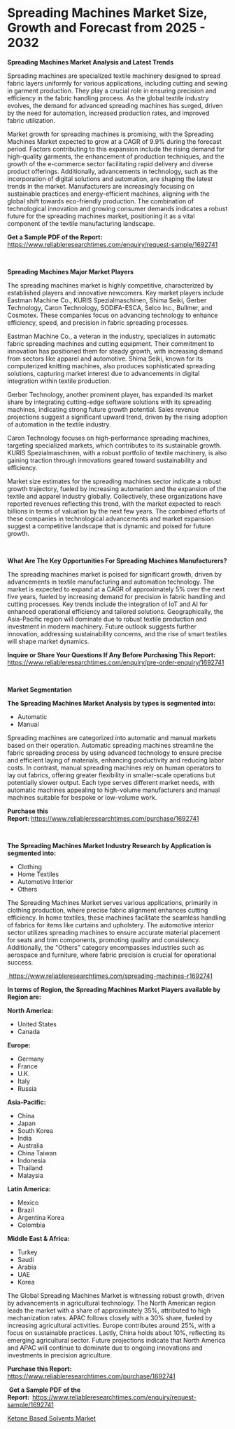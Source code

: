<p><h1>Spreading Machines Market Size, Growth and Forecast from 2025 - 2032</h1></p><p><strong>Spreading Machines Market Analysis and Latest Trends</strong></p>
<p><p>Spreading machines are specialized textile machinery designed to spread fabric layers uniformly for various applications, including cutting and sewing in garment production. They play a crucial role in ensuring precision and efficiency in the fabric handling process. As the global textile industry evolves, the demand for advanced spreading machines has surged, driven by the need for automation, increased production rates, and improved fabric utilization.</p><p>Market growth for spreading machines is promising, with the Spreading Machines Market expected to grow at a CAGR of 9.9% during the forecast period. Factors contributing to this expansion include the rising demand for high-quality garments, the enhancement of production techniques, and the growth of the e-commerce sector facilitating rapid delivery and diverse product offerings. Additionally, advancements in technology, such as the incorporation of digital solutions and automation, are shaping the latest trends in the market. Manufacturers are increasingly focusing on sustainable practices and energy-efficient machines, aligning with the global shift towards eco-friendly production. The combination of technological innovation and growing consumer demands indicates a robust future for the spreading machines market, positioning it as a vital component of the textile manufacturing landscape.</p></p>
<p><strong>Get a Sample PDF of the Report:&nbsp;</strong> <a href="https://www.reliableresearchtimes.com/enquiry/request-sample/1692741?utm_campaign=2007&utm_medium=2&utm_source=Github&utm_content=ia&utm_term=08012025&utm_id=spreading-machines">https://www.reliableresearchtimes.com/enquiry/request-sample/1692741</a></p>
<p>&nbsp;</p>
<p><strong>Spreading Machines Major Market Players</strong></p>
<p><p>The spreading machines market is highly competitive, characterized by established players and innovative newcomers. Key market players include Eastman Machine Co., KURIS Spezialmaschinen, Shima Seiki, Gerber Technology, Caron Technology, SODIFA-ESCA, Selco Inc., Bullmer, and Cosmotex. These companies focus on advancing technology to enhance efficiency, speed, and precision in fabric spreading processes.</p><p>Eastman Machine Co., a veteran in the industry, specializes in automatic fabric spreading machines and cutting equipment. Their commitment to innovation has positioned them for steady growth, with increasing demand from sectors like apparel and automotive. Shima Seiki, known for its computerized knitting machines, also produces sophisticated spreading solutions, capturing market interest due to advancements in digital integration within textile production.</p><p>Gerber Technology, another prominent player, has expanded its market share by integrating cutting-edge software solutions with its spreading machines, indicating strong future growth potential. Sales revenue projections suggest a significant upward trend, driven by the rising adoption of automation in the textile industry. </p><p>Caron Technology focuses on high-performance spreading machines, targeting specialized markets, which contributes to its sustainable growth. KURIS Spezialmaschinen, with a robust portfolio of textile machinery, is also gaining traction through innovations geared toward sustainability and efficiency.</p><p>Market size estimates for the spreading machines sector indicate a robust growth trajectory, fueled by increasing automation and the expansion of the textile and apparel industry globally. Collectively, these organizations have reported revenues reflecting this trend, with the market expected to reach billions in terms of valuation by the next few years. The combined efforts of these companies in technological advancements and market expansion suggest a competitive landscape that is dynamic and poised for future growth.</p></p>
<p>&nbsp;</p>
<p><strong>What Are The Key Opportunities For Spreading Machines Manufacturers?</strong></p>
<p><p>The spreading machines market is poised for significant growth, driven by advancements in textile manufacturing and automation technology. The market is expected to expand at a CAGR of approximately 5% over the next five years, fueled by increasing demand for precision in fabric handling and cutting processes. Key trends include the integration of IoT and AI for enhanced operational efficiency and tailored solutions. Geographically, the Asia-Pacific region will dominate due to robust textile production and investment in modern machinery. Future outlook suggests further innovation, addressing sustainability concerns, and the rise of smart textiles will shape market dynamics.</p></p>
<p><strong>Inquire or Share Your Questions If Any Before Purchasing This Report:</strong> <a href="https://www.reliableresearchtimes.com/enquiry/pre-order-enquiry/1692741?utm_campaign=2007&utm_medium=2&utm_source=Github&utm_content=ia&utm_term=08012025&utm_id=spreading-machines">https://www.reliableresearchtimes.com/enquiry/pre-order-enquiry/1692741</a></p>
<p>&nbsp;</p>
<p><strong>Market Segmentation</strong></p>
<p><strong>The Spreading Machines Market Analysis by types is segmented into:</strong></p>
<p><ul><li>Automatic</li><li>Manual</li></ul></p>
<p><p>Spreading machines are categorized into automatic and manual markets based on their operation. Automatic spreading machines streamline the fabric spreading process by using advanced technology to ensure precise and efficient laying of materials, enhancing productivity and reducing labor costs. In contrast, manual spreading machines rely on human operators to lay out fabrics, offering greater flexibility in smaller-scale operations but potentially slower output. Each type serves different market needs, with automatic machines appealing to high-volume manufacturers and manual machines suitable for bespoke or low-volume work.</p></p>
<p><strong>Purchase this Report:&nbsp;</strong><a href="https://www.reliableresearchtimes.com/purchase/1692741?utm_campaign=2007&utm_medium=2&utm_source=Github&utm_content=ia&utm_term=08012025&utm_id=spreading-machines">https://www.reliableresearchtimes.com/purchase/1692741</a></p>
<p>&nbsp;</p>
<p><strong>The Spreading Machines Market Industry Research by Application is segmented into:</strong></p>
<p><ul><li>Clothing</li><li>Home Textiles</li><li>Automotive Interior</li><li>Others</li></ul></p>
<p><p>The Spreading Machines Market serves various applications, primarily in clothing production, where precise fabric alignment enhances cutting efficiency. In home textiles, these machines facilitate the seamless handling of fabrics for items like curtains and upholstery. The automotive interior sector utilizes spreading machines to ensure accurate material placement for seats and trim components, promoting quality and consistency. Additionally, the "Others" category encompasses industries such as aerospace and furniture, where fabric precision is crucial for operational success.</p></p>
<p><a href="https://www.reliableresearchtimes.com/spreading-machines-r1692741?utm_campaign=2007&utm_medium=2&utm_source=Github&utm_content=ia&utm_term=08012025&utm_id=spreading-machines">&nbsp;https://www.reliableresearchtimes.com/spreading-machines-r1692741</a></p>
<p><strong>In terms of Region, the Spreading Machines Market Players available by Region are:</strong></p>
<p>
    <p> <strong> North America: </strong>
        <ul>
            <li>United States</li>
            <li>Canada</li>
        </ul>
        </p> 
    <p> <strong> Europe: </strong>
        <ul>
            <li>Germany</li>
            <li>France</li>
            <li>U.K.</li>
            <li>Italy</li>
            <li>Russia</li>
        </ul>
        </p> 
    <p> <strong> Asia-Pacific: </strong>
        <ul>
            <li>China</li>
            <li>Japan</li>
            <li>South Korea</li>
            <li>India</li>
            <li>Australia</li>
            <li>China Taiwan</li>
            <li>Indonesia</li>
            <li>Thailand</li>
            <li>Malaysia</li>
        </ul>
        </p> 
    <p> <strong> Latin America: </strong>
        <ul>
            <li>Mexico</li>
            <li>Brazil</li>
            <li>Argentina Korea</li>
            <li>Colombia</li>
        </ul>
        </p> 
    <p> <strong> Middle East & Africa: </strong>
        <ul>
            <li>Turkey</li>
            <li>Saudi</li>
            <li>Arabia</li>
            <li>UAE</li>
            <li>Korea</li>
        </ul>
    </p>
    </p>
<p><p>The Global Spreading Machines Market is witnessing robust growth, driven by advancements in agricultural technology. The North American region leads the market with a share of approximately 35%, attributed to high mechanization rates. APAC follows closely with a 30% share, fueled by increasing agricultural activities. Europe contributes around 25%, with a focus on sustainable practices. Lastly, China holds about 10%, reflecting its emerging agricultural sector. Future projections indicate that North America and APAC will continue to dominate due to ongoing innovations and investments in precision agriculture.</p></p>
<p><strong>Purchase this Report: </strong><a href="https://www.reliableresearchtimes.com/purchase/1692741?utm_campaign=2007&utm_medium=2&utm_source=Github&utm_content=ia&utm_term=08012025&utm_id=spreading-machines">https://www.reliableresearchtimes.com/purchase/1692741</a></p>
<p>&nbsp;<strong>Get a Sample PDF of the Report:&nbsp;&nbsp;</strong><a href="https://www.reliableresearchtimes.com/enquiry/request-sample/1692741?utm_campaign=2007&utm_medium=2&utm_source=Github&utm_content=ia&utm_term=08012025&utm_id=spreading-machines">https://www.reliableresearchtimes.com/enquiry/request-sample/1692741</a></p>
<p><strong></strong></p>
<p><p><a href="https://github.com/provorikovar/Market-Research-Report-List-6/blob/main/ketone-based-solvents-market.md?utm_campaign=2007&utm_medium=2&utm_source=Github&utm_content=ia&utm_term=08012025&utm_id=spreading-machines">Ketone Based Solvents Market</a></p></p>